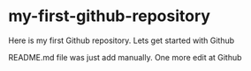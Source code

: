 # my-first-github-repository
Here is my first Github repository. Lets get started with Github

README.md file was just add manually. One more edit at Github
